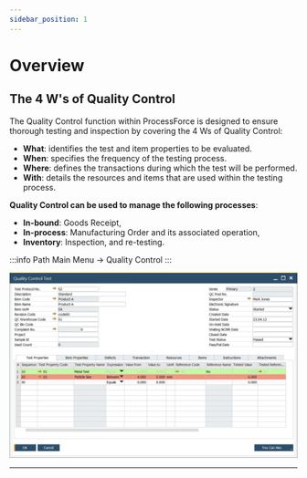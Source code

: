 ```yaml
---
sidebar_position: 1
---
```


# Overview

## The 4 W's of Quality Control

The Quality Control function within ProcessForce is designed to ensure thorough testing and inspection by covering the 4 Ws of Quality Control:

- **What**: identifies the test and item properties to be evaluated.
- **When**: specifies the frequency of the testing process.
- **Where**: defines the transactions during which the test will be performed.
- **With**: details the resources and items that are used within the testing process.

**Quality Control can be used to manage the following processes**:

- **In-bound**: Goods Receipt,
- **In-process**: Manufacturing Order and its associated operation,
- **Inventory**: Inspection, and re-testing.

:::info Path
    Main Menu → Quality Control
:::

![Quality Control](./media/overview/quality-control-test.webp)

---
